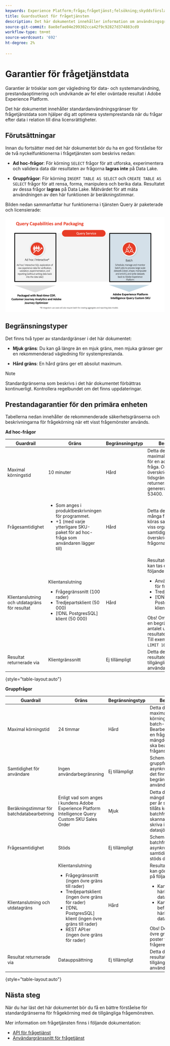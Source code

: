 ```yaml
---
keywords: Experience Platform;fråga;frågetjänst;felsökning;skyddsförslag;riktlinjer;gräns;
title: Guardsutkast för frågetjänsten
description: Det här dokumentet innehåller information om användningsgränser för frågetjänstdata som hjälper dig att optimera användningen av frågan.
source-git-commit: 8ae8efae04e299302cca42f9c92827d374883cd9
workflow-type: tm+mt
source-wordcount: '692'
ht-degree: 2%

---
```


# Garantier för frågetjänstdata

Garantier är trösklar som ger vägledning för data- och systemanvändning, prestandaoptimering och undvikande av fel eller oväntade resultat i Adobe Experience Platform.

Det här dokumentet innehåller standardanvändningsgränser för frågetjänstdata som hjälper dig att optimera systemprestanda när du frågar efter data i relation till dina licensrättigheter.

## Förutsättningar

Innan du fortsätter med det här dokumentet bör du ha en god förståelse för de två nyckelfunktionerna i frågetjänsten som beskrivs nedan:

* **Ad hoc-frågor**: För körning `SELECT` frågor för att utforska, experimentera och validera data där resultaten av frågorna **lagras inte** på Data Lake.

* **Gruppfrågor**: För körning `INSERT TABLE AS SELECT` och `CREATE TABLE AS SELECT` frågor för att rensa, forma, manipulera och berika data. Resultatet av dessa frågor **lagras** på Data Lake. Mätvärdet för att mäta användningen av den här funktionen är beräkningstimmar.

Bilden nedan sammanfattar hur funktionerna i tjänsten Query är paketerade och licensierade:

![Ett diagram som förklarar distributionen och paketeringen av Query Service-funktioner i samband med licensiering.](./images/guardrails/query-capabilities.png)

## Begränsningstyper

Det finns två typer av standardgränser i det här dokumentet:

* **Mjuk gräns**: Du kan gå längre än en mjuk gräns, men mjuka gränser ger en rekommenderad vägledning för systemprestanda.

* **Hård gräns**: En hård gräns ger ett absolut maximum.

>[!NOTE]
>
>Standardgränserna som beskrivs i det här dokumentet förbättras kontinuerligt. Kontrollera regelbundet om det finns uppdateringar.

## Prestandagarantier för den primära enheten

Tabellerna nedan innehåller de rekommenderade säkerhetsgränserna och beskrivningarna för frågekörning när ett visst frågemönster används.

**Ad hoc-frågor**

| **Guardrail** | **Gräns** | **Begränsningstyp** | **Beskrivning** |
|---|---|---|---|
| Maximal körningstid | 10 minuter | Hård | Detta definierar den maximala utdatatiden för en ad hoc-SQL-fråga. Om du överskrider tidsgränsen för att returnera ett resultat genereras felkoden 53400. |
| Frågesamtidighet | <ul><li>Som anges i produktbeskrivningen för programmet.</li><li>+1 (med varje ytterligare SKU-paket för ad hoc-fråga som användaren lägger till)</li></ul> | Hård | Detta definierar hur många frågor som kan köras samtidigt för en viss organisation. Om samtidighetsgränsen överskrids ställs frågorna i kö. |
| Klientanslutning och utdatagräns för resultat | Klientanslutning<ul><li>Frågegränssnitt (100 rader)</li><li>Tredjepartsklient (50 000)</li><li>[!DNL PostgresSQL] klient (50 000)</li></ul> | Hård | Resultatet av en fråga kan tas emot på följande sätt:<ul><li>Användargränssnitt för frågetjänst</li><li>Tredjepartsklient</li><li>[!DNL PostgresSQL] klient</li></ul>Obs! Om du lägger till en begränsning i antalet utdata kan resultatet bli snabbare. Till exempel: `LIMIT 5`, `LIMIT 10`och så vidare. |
| Resultat returnerade via | Klientgränssnitt | Ej tillämpligt | Detta definierar hur resultaten görs tillgängliga för användarna. |

{style=&quot;table-layout:auto&quot;}

**Gruppfrågor**

| **Guardrail** | **Gräns** | **Begränsningstyp** | **Beskrivning** |
|---|---|---|---|
| Maximal körningstid | 24 timmar | Hård | Detta definierar den maximala körningstiden för en batch-SQL-fråga.<br>Bearbetningstiden för en fråga beror på mängden data som ska bearbetas och frågans komplexitet. |
| Samtidighet för användare | Ingen användarbegränsning | Ej tillämpligt | Schemalagda gruppfrågor är asynkrona jobb så det finns ingen begränsning för användaren. |
| Beräkningstimmar för batchdatabearbetning | Enligt vad som anges i kundens Adobe Experience Platform Intelligence Query Custom SKU Sales Order | Mjuk | Detta definierar den mängd beräkningstid per år som en kund tillåts köra batchfrågor för att skanna, bearbeta och skriva in data i datasjön. |
| Frågesamtidighet | Stöds | Ej tillämpligt | Schemalagda batchfrågor är asynkrona jobb och samtidiga frågor stöds därför. |
| Klientanslutning och utdatagräns | Klientanslutning<ul><li>Frågegränssnitt (ingen övre gräns till rader)</li><li>Tredjepartsklient (ingen övre gräns för rader)</li><li>[!DNL PostgresSQL] klient (ingen övre gräns till rader)</li><li>REST API:er (ingen övre gräns för rader)</li></ul> | Hård | Resultatet av en fråga kan göras tillgängligt på följande sätt:<ul><li>Kan lagras som härledda datauppsättningar</li><li>Kan infogas i befintliga härledda datauppsättningar</li></ul>Obs! Det finns ingen övre gräns för antal poster från frågeresultatet. |
| Resultat returnerade via | Datauppsättning | Ej tillämpligt | Detta definierar hur resultaten görs tillgängliga för användarna. |

{style=&quot;table-layout:auto&quot;}

## Nästa steg

När du har läst det här dokumentet bör du få en bättre förståelse för standardgränserna för frågekörning med de tillgängliga frågemönstren.

Mer information om frågetjänsten finns i följande dokumentation:

* [API för frågetjänst](./api/getting-started.md)
* [Användargränssnitt för frågetjänst](./ui/overview.md)

